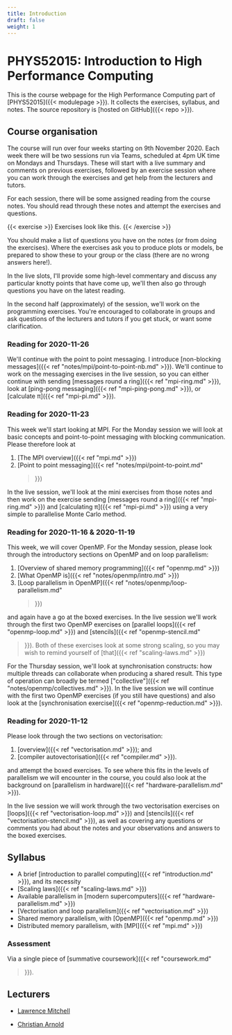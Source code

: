 ```yaml
---
title: Introduction
draft: false
weight: 1
---
```


# PHYS52015: Introduction to High Performance Computing

This is the course webpage for the High Performance Computing part of
[PHYS52015]({{< modulepage >}}). It collects the exercises, syllabus,
and notes. The source repository is [hosted on GitHub]({{< repo >}}).

## Course organisation

The course will run over four weeks starting on 9th November 2020.
Each week there will be two sessions run via Teams, scheduled at 4pm
UK time on Mondays and Thursdays. These will start with a live summary
and comments on previous exercises, followed by an exercise session
where you can work through the exercises and get help from the
lecturers and tutors.

For each session, there will be some assigned reading from the
course notes. You should read through these notes and attempt the
exercises and questions.

{{< exercise >}}
Exercises look like this.
{{< /exercise >}}

You should make a list of questions you have on the notes (or from
doing the exercises). Where the exercises ask you to produce plots or
models, be prepared to show these to your group or the class (there
are no wrong answers here!).

In the live slots, I'll provide some high-level commentary and discuss
any particular knotty points that have come up, we'll then also go
through questions you have on the latest reading.

In the second half (approximately) of the session, we'll work on the
programming exercises. You're encouraged to collaborate in groups and
ask questions of the lecturers and tutors if you get stuck, or want
some clarification.

### Reading for 2020-11-26

We'll continue with the point to point messaging. I introduce
[non-blocking messages]({{< ref "notes/mpi/point-to-point-nb.md" >}}).
We'll continue to work on the messaging exercises in the live session,
so you can either continue with sending [messages round a ring]({{<
ref "mpi-ring.md" >}}), look at [ping-pong messaging]({{< ref
"mpi-ping-pong.md" >}}), or [calculate π]({{< ref "mpi-pi.md" >}}).


### Reading for 2020-11-23

This week we'll start looking at MPI. For the Monday session we will
look at basic concepts and point-to-point messaging with blocking
communication. Please therefore look at

1. [The MPI overview]({{< ref "mpi.md" >}})
1. [Point to point messaging]({{< ref "notes/mpi/point-to-point.md"
   >}})

In the live session, we'll look at the mini exercises from those notes
and then work on the exercise sending [messages round a ring]({{< ref
"mpi-ring.md" >}}) and [calculating π]({{< ref "mpi-pi.md" >}}) using
a very simple to parallelise Monte Carlo method.

### Reading for 2020-11-16 & 2020-11-19

This week, we will cover OpenMP. For the Monday session, please look
through the introductory sections on OpenMP and on loop parallelism:

1. [Overview of shared memory programming]({{< ref "openmp.md" >}})
1. [What OpenMP is]({{< ref "notes/openmp/intro.md" >}})
1. [Loop parallelism in OpenMP]({{< ref "notes/openmp/loop-parallelism.md"
   >}})

and again have a go at the boxed exercises. In the live session we'll
work through the first two OpenMP exercises on [parallel loops]({{<
ref "openmp-loop.md" >}}) and [stencils]({{< ref "openmp-stencil.md"
>}}). Both of these exercises look at some strong scaling, so you may
wish to remind yourself of [that]({{< ref "scaling-laws.md" >}})

For the Thursday session, we'll look at synchronisation constructs:
how multiple threads can collaborate when producing a shared result.
This type of operation can broadly be termed ["collective"]({{< ref
"notes/openmp/collectives.md" >}}). In the live session we will
continue with the first two OpenMP exercises (if you still have
questions) and also look at the [synchronisation exercise]({{< ref
"openmp-reduction.md" >}}).

### Reading for 2020-11-12

Please look through the two sections on vectorisation:

1. [overview]({{< ref "vectorisation.md" >}}); and
2. [compiler autovectorisation]({{< ref "compiler.md" >}}).

and attempt the boxed exercises. To see where this fits in the levels
of parallelism we will encounter in the course, you could also look at
the background on [parallelism in hardware]({{< ref
"hardware-parallelism.md" >}}).

In the live session we will work through the two vectorisation
exercises on [loops]({{< ref "vectorisation-loop.md" >}}) and
[stencils]({{< ref "vectorisation-stencil.md" >}}), as well as
covering any questions or comments you had about the notes and your
observations and answers to the boxed exercises.

## Syllabus

- A brief [introduction to parallel computing]({{< ref
  "introduction.md" >}}), and its necessity
- [Scaling laws]({{< ref "scaling-laws.md" >}})
- Available parallelism in [modern supercomputers]({{< ref
  "hardware-parallelism.md" >}})
- [Vectorisation and loop parallelism]({{< ref "vectorisation.md" >}})
- Shared memory parallelism, with [OpenMP]({{< ref
  "openmp.md" >}})
- Distributed memory parallelism, with [MPI]({{< ref  "mpi.md" >}})

### Assessment

Via a single piece of [summative coursework]({{< ref "coursework.md"
>}}).


## Lecturers

- [Lawrence Mitchell](mailto:lawrence@wence.uk)

- [Christian Arnold](https://www.dur.ac.uk/physics/staff/profiles/?mode=staff&id=16712)
